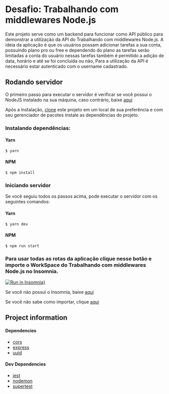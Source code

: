 # Desafio: Trabalhando com middlewares Node.js

Este projeto serve como um backend para funcionar como API público para demonstrar a utilização da API do Trabalhando com middlewares Node.js. A ideia da aplicação é que os usuários possam adicionar tarefas a sua conta, possuindo plano pro ou free e dependendo do plano as tarefas serão limitadas a conta do usuário nessas tarefas também é permitido a adição de data, horário e até se foi concluida ou não,
Para a utilização da API é necessário estar autenticado com o username cadastrado.

## Rodando servidor

O primeiro passo para executar o servidor é verificar se você possui o NodeJS instalado na sua máquina, caso contrário, baixe <a href="https://nodejs.org/en/download/">aqui</a>

Após a instalação, <a href="https://github.com/barretot/conceitos-do-nodejs-1.git">clone</a> este projeto em um local de sua preferência e com seu gerenciador de pacotes instale as dependências do projeto.

### Instalando dependências:

#### Yarn

```
$ yarn
```

#### NPM

```
$ npm install
```

### Iniciando servidor

Se você seguiu todos os passos acima, pode executar o servidor com os seguintes comandos:

#### Yarn

```
$ yarn dev
```

#### NPM

```
$ npm run start
```

### Para usar todas as rotas da aplicação clique nesse botão e importe o WorkSpace do Trabalhando com middlewares Node.js no Insomnia.

[![Run in Insomnia}](https://insomnia.rest/images/run.svg)](https://insomnia.rest/run/?label=Conceitos%20Node.js&uri=https%3A%2F%2Fgist.githubusercontent.com%2Fbarretot%2Fef572cdd37bab6a86937d735b7b7f1d4%2Fraw%2Ffe3a4055a825056a1d9eedd05fd31a5adc1bd6c5%2Fgistfile1.txt)

Se você não possui o Insomnia, baixe <a href="https://insomnia.rest/download">aqui</a>

Se você não sabe como importar, clique <a href="https://support.insomnia.rest/article/172-importing-and-exporting-data">aqui</a>

## Project information

#### Dependencies

- <a href="https://www.npmjs.com/package/cors">cors</a>
- <a href="https://www.npmjs.com/package/express">express</a>
- <a href="https://www.npmjs.com/package/uuid">uuid</a>

#### Dev Dependencies

- <a href="https://www.npmjs.com/package/jest">jest</a>
- <a href="https://www.npmjs.com/package/nodemon">nodemon</a>
- <a href="https://www.npmjs.com/package/supertest">supertest</a>
